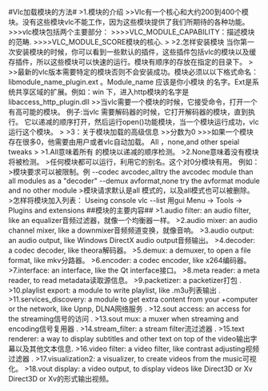 <meta http-equiv="Content-Type" content="text/html; charset=UTF-8">
#Vlc加载模块的方法#
>1.模块的介绍
>>Vlc有一个核心和大约200到400个模块。没有这些模块vlc不能工作，因为这些模块提供了我们所期待的各种功能。
>>>vlc模块包括两个主要部分：
>>>>VLC_MODULE_CAPABILITY：描述模块的范畴.   
>>>>VLC_MODULE_SCORE模块的核心.   
>
>2.怎样安装模块
当你第一次安装模块的时候，你可以看到一些默认的插件，这些插件包括vlc的模块以及缓存插件，所以这些模块可以快速的运行。模块有顺序的存放在指定的目录下。
>
>>最新的vlc版本需要特定的模块否则不会安装成功。模块必须以以下格式命名： libmodule_name_plugin.ext 。Module_name 应该是你小模块 的名字。Ext是系统共享区域的扩展。例如：win 下，进入http模块的名字是 libaccess_http_plugin.dll
>>当vlc需要一个模块的时候，它接受命令，打开一个有高可能的模块。
例子:当vlc 需要解码器的时候，它打开解码器的模块，直到执行。
它以递减的顺序打开，然后运行open()功能模块，当一个模块运行成功，vlc运行这个模块。
>
>3：关于模块加载的高级信息
>>分数为0
>>>如果一个模块存在很多0，他需要由用户或者vlc自动加载。
All ，none,and other speial tweaks
>
>1.All意味着所有 的模块以递减的顺序检测。   
>2.None意味着没有模块将被检测。    
>任何模块都可以运行，利用它的别名。这个对0分模块有用。
例如：
>模块要求可以被限制。例
--codec avcodec,alltry the avcodec module than all modules as a "decoder"    
--demux avformat,none try the avformat module and no other module       
>模块请求默认是all 模式的，以及all模式也可以被删除。         
>怎样将模块加入列表：   
Useing console
vlc --list       
用gui        
Menu -> Tools -> Plugins and extensions
##模块的主要内容##
>1.audio filter: an audio filter, like an equalizer音频过滤器，就像一个均衡器一样。
>2.audio mixer: an audio channel mixer, like a downmixer音频频道变换，就像音响。
>3.audio output: an audio output, like Windows DirectX audio output音频输出。
>4.decoder: a codec decoder, like theora解码器。   
>5.demux: a demuxer, to open a file format, like mkv分路器。  
>6.encoder: a codec encoder, like x264编码器。  
>7.interface: an interface, like the Qt interface接口。  
>8.meta reader: a meta reader, to read metadata读取源信息。     
>9.packetizer: a packetizer打包 .   
>10.playlist export: a module to write playlist, like .m3u列表输出  .
>11.services_discovery: a module to get extra content from your +computer or the network, like Upnp, DLNA网络服务 .   
>12.sout access: an access for the streaming信号的访问 .   
>13.sout mux: a muxer when streaming and encoding信号复用器 .   
>14.stream_filter: a stream filter流过滤器 .   
>15.text renderer: a way to display subtitles and other text on top of the video输出字幕以及其他文本信息. 
>16.video filter: a video filter, like contrast adjusting视频过滤器 .  
>17.visualization2: a visualizer, to create videos from the music可视化。        
>18.vout display: a video output, to display videos like Direct3D or Xv   Direct3D or Xv的形式输出视频。  
